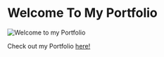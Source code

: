 # Welcome To My Portfolio

![Welcome to my Portfolio](https://media.giphy.com/media/QuE7to1h6TlKfhW3y0/giphy.gif "Portfolio sneakpeak")

Check out my Portfolio [here!](http://jordanricarte.herokuapp.com/ "Jordan Ricarte's Portfolio")